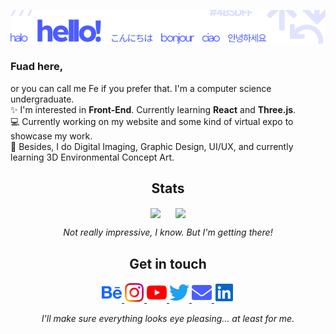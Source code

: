 <!--
**feilvan/feilvan** is a ✨ _special_ ✨ repository because its `README.md` (this file) appears on your GitHub profile.

Here are some ideas to get you started:

- 🔭 I’m currently working on ...
- 🌱 I’m currently learning ...
- 👯 I’m looking to collaborate on ...
- 🤔 I’m looking for help with ...
- 💬 Ask me about ...
- 📫 How to reach me: ...
- 😄 Pronouns: ...
- ⚡ Fun fact: ...
-->

![img](/img/hello.png)

### Fuad here,

or you can call me Fe if you prefer that. I'm a computer science undergraduate.</br>
✨ I'm interested in **Front-End**. Currently learning **React** and **Three.js**.</br>
💻 Currently working on my website and some kind of virtual expo to showcase my work.</br>
🎨 Besides, I do Digital Imaging, Graphic Design, UI/UX, and currently learning 3D Environmental Concept Art.

## <div align="center">Stats</div>

<p align="center">
<img align="center" style="margin: 0 10px" src="https://github-readme-stats.vercel.app/api?username=feilvan&count_private=true&show_icons=true&border_radius=15&hide_title=true&hide_border=true&icon_color=4B5DFF&text_color=666666" />
<img align="center" style="margin: 0 10px" src="https://github-readme-stats.vercel.app/api/top-langs/?username=feilvan&layout=compact&border_radius=15&hide_border=true&icon_color=4B5DFF&text_color=666666&langs_count=6&title_color=4B5DFF&card_width=250" />
</p>

<p align="center"><i>Not really impressive, I know. But I'm getting there!</i></p>

## <div align="center">Get in touch</div>

<p align="center">
<a href="https://www.behance.net/feilvan" target="_blank">
<img src="img/behance.png">
</a>
<a href="https://www.instagram.com/feilvan/" target="_blank">
<img src="img/instagram.png">
</a>
<a href="https://www.youtube.com/feilvan/" target="_blank">
<img src="img/youtube.png">
</a>
<a href="https://www.twitter.com/feilvan/" target="_blank">
<img src="img/twitter.png">
</a>
<a href="mailto:feilvanfeilvan@gmail.com" target="_blank">
<img src="img/email.png">
</a>
<a href="https://www.linkedin.com/in/fuad-elhasan-irfani/" target="_blank">
<img src="img/linkedin.png">
</a>
</p>

<p align="center"><i>I'll make sure everything looks eye pleasing... at least for me.</i></p>
